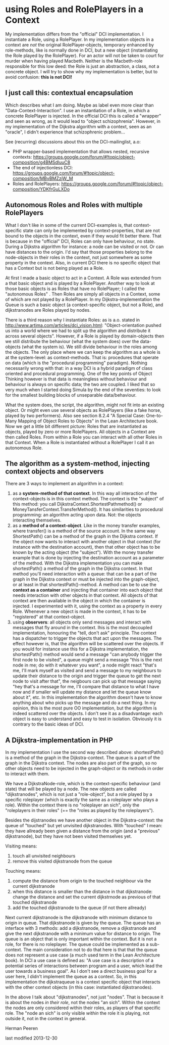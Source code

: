 using Roles and RolePlayers in a Context
====================================================
My implementation differs from the "official" DCI implementation. I instantiate a Role, using a RolePlayer.
In my implementation objects in a context are *not* the original RolePlayer-objects, temporary enhanced by role-methods, like is normally done in DCI,
but a new object (instantiating the Role played by the RolePlayer). For an actor will not be taken to court for murder when having played Macbeth. Neither is the Macbeth-role
responsible for this low deed: the Role is just an abstraction, a class, not a concrete object. I will try to show why my implementation is better, but to avoid confusion: **this is not DCI!**

I just call this:
contextual encapsulation
------------------------
Which describes what I am doing. Maybe as label even more clear than "Data-Context-Interaction". I use an instantiation of a Role, in which a concrete RolePlayer is injected. In the official DCI this is called a "wrapper" and seen as wrong, as it would lead to "object schizophrenia".
However, in my implementation of the Dijkstra algorithm with a context, seen as an "oracle", I didn't experience that schizophrenic problem...

See (recurring) discussions about this on the DCI-mailinglist, a.o:
* PHP wrapper-based implementation that allows nested, recursive contexts: https://groups.google.com/forum/#!topic/object-composition/g4BMSdluuC8
* The end of injectionless DCI: https://groups.google.com/forum/#!topic/object-composition/MBvBMZzjW_M
* Roles and RolePlayers: https://groups.google.com/forum/#!topic/object-composition/YDKfrGuLXDo

Autonomous Roles and Roles with multiple RolePlayers
---------------
What I don't like in some of the current DCI-examples is, that context-specific state can only be implemented by context-properties,
that are not bound to the objects in the context, even if they would fit better there. That is because in the "official"
DCI, Roles can only have behaviour, no state. During a Dijkstra algorithm for instance: a node can be visited or not.
Or can have distances to the origin. I'd say that those properties belong to the node-objects in their roles in the context,
not just somewhere as some property in the context. Also, in current DCI there is no specific object that has a Context
but is not being played as a Role.


At first I made a basic object to act in a Context.
A Role was extended from a that basic object and is played by a RolePlayer.
Another way to look at those basic objects is as Roles that have no RolePlayer; I called the
"autonomous Roles" . Then Roles are simply all objects in a Context, some of which are not played by a RolePlayer.
In my Dijkstra-implementation the Queue is such a basic object (a context-specific object, but not a Role),
and dijkstranodes are Roles played by nodes.

 There is a third reason why I instantiate Roles: as is a.o. stated in http://www.artima.com/articles/dci_vision.html:
 "Object-orientation pushed us into a world where we had to split up the algorithm and distribute it across several objects".
 However, if a Role is played by domain-objects then we still distribute the behaviour (what the system does) over the data-objects
 (what the system is). We still divide behaviour in the roles among the objects. The only place where we can
 keep the algorithm as a whole is at the system-level: as context-methods. That is: procedures that operate on data (which is the
 "procedural programming" paradigm). Nothing necessarily wrong with that: in a way DCI is a hybrid paradigm of class oriented and procedural
  programming. One of the key points of Object Thinking however is that data is meaningless without behaviour and behaviour
 is always on specific data; the two are coupled. I liked that so very much when I started doing Simula by the end of the seventies:
 to look for the smallest building blocks of unseparable data/behaviour.

 What the system does, the script, the algorithm, might not fit into an existing object.
 Or might even use several objects as RolePlayers (like a fake horse, played by two performers).
 Also see section 8.2.4 "A Special Case: One-to-Many Mapping of Object Roles to Objects" in the Lean Architecture book.
 Now we get a little bit different picture:
 Roles that are instantiated as objects, played by zero or more RolePlayers. All objects in a Context are then called Roles.
 From within a Role you can interact with all other Roles in that Context. When a Role is instantiated without a RolePlayer I call it an autonomous Role.

The algorithm as a system-method, injecting context objects and observers
-------------------------------------------------------------------------
There are 3 ways to implement an algorithm in a context:
1. as a **system-method of that context**. In this way all interaction of the context-objects is in this context method.
The context is the "subject" of this method: you call DijkstraContext.ShortestPathmethod() or MoneyTansferContext.TransferMethod().
It has similarities to procedural programming: an algorithm acting upon data. Not: the objects interacting themselves.
2. as a **method of a context-object**. Like in the money transfer examples, where transfer() is a method of the source account.
In the same way ShortestPath() can be a method of the graph in the Dijkstra context. If the object now wants to interact with another object in
that context (for instance with the destination account), then that other object has to be known by the acting object (the "subject").
With the money transfer example that is done by injecting the destination account as a parameter of the method. With the Dijkstra implementation
you can make shortestPath() a method of the graph in the Dijkstra context. In that method you'll need interaction with a queue:
that can be a part of the graph in the Dijkstra context or must be injected into the graph-object, or at least in that
shortestPath()-method. A method can be to use the **context as a container** and injecting that container into each object
that needs interaction with other objects in that context. All objects of that context are then available in the object in which the container is injected.
I experimented with it, using the context as a property in every Role. Whenever a new object is made in the context, it has to be
"registered" at that context-object.
3. using **observers**: all objects only send messages and interact with messages that fly around in the context. Ihis is the most
decoupled implementation, honouring the "tell, don't ask" principle. The context has a dispatcher to trigger the objects
that act upon the messages. The effect however is, that the algorithm will be scattered over the objects. If you would
for instance use this for a Dijkstra implementation, the shortestPath() method would send a message "can anybody trigger the first
node to be visited", a queue might send a message "this is the next node in me; do with it whatever you want", a node might react "that's me,
I'll mark myself as visited and send a message to my neighbours to update their distance to the origin and trigger the queue to get the next
node to visit after that", the neigbours can pick up that message saying "hey that's a message for me, I'll compare that distance
to what I have now and if smaller will update my distance and let the queue know about it", etc. In this implementation
the algorithm doesn't have to know anything about who picks up the message and do a next thing. In my opinion, this is the most
pure OO implementation, but the algorithm is indeed scattered over the objects. I don't see it as a disadvantage: each object
is easy to understand and easy to test in isolation. Obviously it is contrary to the basic ideas of DCI.

A Dijkstra-implementation in PHP
--------------------------------
In my implementation I use the second way described above: shortestPath() is a method of the graph in the Dijkstra-context.
The queue is a part of the graph in the Dijkstra context. The nodes are also part of the graph, so no other objects need to be injected
in the graph-object or its methods in order to interact with them.

We have a DijkstraNode-role, which is the context-specific behaviour (and state) that will be played by a node.
The new objects are called "dijkstranodes", which is not just a "role-object", but a role played by a specific roleplayer
(which is exactly the same as a roleplayer who plays a role). Within the context there is no "roleplayer an sich",
only the "roleplayers in their roles" (== the "roles as played by the roleplayers").

Besides the dijstranodes we have another object in the Dijkstra-context: the queue of "touched" but yet unvisited dijkstranodes.
With "touched" I mean: they have allready  been given a distance from the origin (and a "previous" dijkstranode), but they have not been visited themselves yet.

Visiting means:
 1. touch all unvisited neighbours
 2. remove this visited dijkstranode from the queue

Touching means:
 1. compute the distance from origin to the touched neighbour via the current dijkstranode
 2. when this distance is smaller than the distance in that dijkstranode: change the distance and set the current dijkstrnode as previous of that touched dijkstranode
 3. add the touched dijkstranode to the queue (if not there allready)

 Next current dijkstranode is the dijkstranode with minimum distance to origin in queue. That dijkstranode is given by the queue. The queue has an interface with 3 methods:
 add a dijkstranode, remove a dijkstranode and give the next dijkstranode with a minimum value for distance to origin. The queue is an object that is only important within the context.
 But it is not a role, for there is no roleplayer. The queue could be implemented as a sub-context. The main consideration not to do that here is that
 that the queue does not represent a use case (a much used term in the Lean Architecture book). In DCI  a use case is defined as:
 "A use case is a description of a potential series of interactions between program and a user, which lead the user towards a business goal".
 As I don't see a direct business goal for a user here, I didn't implement the queue as a context. So, in this implementation the dijkstraqueue
 is a context specific object that interacts with the other context objects (in this case: instantiated dijkstranodes).

 In the above I talk about "dijkstranodes", not just "nodes". That is because it is about the nodes *in their role*, not the nodes "an sich".
 Within the context the nodes are only considered within their roles, as players of that specific role. The "node an sich" is only visible *within* the role it is playing,
 not outside it, not in the context in general.

Herman Peeren

last modified 2013-12-30